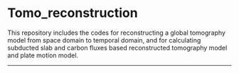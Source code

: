 # Tomo_reconstruction
This repository includes the codes for reconstructing a global tomography model from space domain to temporal domain, and for calculating subducted slab and carbon fluxes based reconstructed tomography model and plate motion model. 

---
